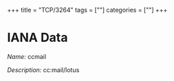 +++
title = "TCP/3264"
tags = [""]
categories = [""]
+++

# IANA Data

_Name:_ ccmail

_Description:_ cc:mail/lotus

